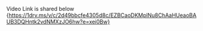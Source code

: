 Video Link is shared below 
{https://1drv.ms/v/c/2d49bbcfe4305d8c/EZBCaoDKMplNu8ChAaHUeaoBAUB3DQHntk2vdNMXzJO6hw?e=xei0Bw}

